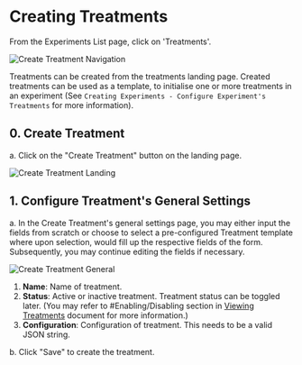# Creating Treatments

From the Experiments List page, click on 'Treatments'.

![Create Treatment Navigation](../../.gitbook/assets/09\_create\_treatment\_navigate.png)

Treatments can be created from the treatments landing page. Created treatments can be used as a template, to initialise one or more treatments in an experiment (See `Creating Experiments - Configure Experiment's Treatments` for more information).

## 0. Create Treatment

a. Click on the "Create Treatment" button on the landing page.

![Create Treatment Landing](../../.gitbook/assets/09\_create\_treatment\_landing.png)

## 1. Configure Treatment's General Settings

a. In the Create Treatment's general settings page, you may either input the fields from scratch or choose to select a pre-configured Treatment template where upon selection, would fill up the respective fields of the form. Subsequently, you may continue editing the fields if necessary.

![Create Treatment General](../../.gitbook/assets/09\_create\_treatment\_general.png)

1. **Name**: Name of treatment.
2. **Status**: Active or inactive treatment. Treatment status can be toggled later. (You may refer to #Enabling/Disabling section in [Viewing Treatments](broken-reference) document for more information.)
3. **Configuration**: Configuration of treatment. This needs to be a valid JSON string.

b. Click "Save" to create the treatment.
